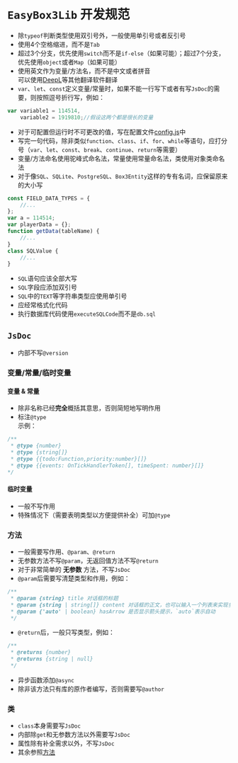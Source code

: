 # `EasyBox3Lib` 开发规范
- 除`typeof`判断类型使用双引号外，一般使用单引号或者反引号
- 使用4个空格缩进，而不是`Tab`
- 超过3个分支，优先使用`switch`而不是`if-else`（如果可能）；超过7个分支，优先使用`object`或者`Map`（如果可能）
- 使用英文作为变量/方法名，而不是中文或者拼音  
  可以使用[DeepL](www.deepl.com/translator)等其他翻译软件翻译
- `var`、`let`、`const`定义变量/常量时，如果不能一行写下或者有写`JsDoc`的需要，则按照逗号折行写，例如：
```javascript
var variable1 = 114514,
    variable2 = 1919810;//假设这两个都是很长的变量
```
- 对于可配置但运行时不可更改的值，写在配置文件[config.js](./script/config.js)中
- 写完一句代码，除非类似`function`、`class`、`if`、`for`、`while`等语句，应打分号（`var`、`let`、`const`、`break`、`continue`、`return`等需要）
- 变量/方法命名使用驼峰式命名法，常量使用常量命名法，类使用对象类命名法
- 对于像`SQL`、`SQLite`、`PostgreSQL`、`Box3Entity`这样的专有名词，应保留原来的大小写
```javascript
const FIELD_DATA_TYPES = {
    //...
};
var a = 114514;
var playerData = {};
function getData(tableName) {
    //...
}
class SQLValue {
    //...
}
```
- `SQL`语句应该全部大写
- `SQL`字段应添加双引号
- `SQL`中的`TEXT`等字符串类型应使用单引号
- 应经常格式化代码
- 执行数据库代码使用`executeSQLCode`而不是`db.sql`
## `JsDoc`
- 内部不写`@version`
### 变量/常量/临时变量
#### 变量 & 常量
- 除非名称已经**完全**概括其意思，否则简短地写明作用
- 标注`@type`  
  示例：
```javascript
/**
 * @type {number}
 * @type {string[]}
 * @type {{todo:Function,priority:number}[]}
 * @type {{events: OnTickHandlerToken[], timeSpent: number}[]}
*/
```
#### 临时变量
- 一般不写作用
- 特殊情况下（需要表明类型以方便提供补全）可加`@type`
### 方法
- 一般需要写作用、`@param`、`@return`
- 无参数方法不写`@param`，无返回值方法不写`@return`
- 对于非常简单的 **无参数** 方法，不写`JsDoc`
- `@param`后需要写清楚类型和作用，例如：
```javascript
/**
 * @param {string} title 对话框的标题
 * @param {string | string[]} content 对话框的正文，也可以输入一个列表来实现多个对话框依次弹出
 * @param {'auto' | boolean} hasArrow 是否显示箭头提示，`auto`表示自动
 */
```
- `@return`后，一般只写类型，例如：
```javascript
/**
 * @returns {number}
 * @returns {string | null}
 */
```
- 异步函数添加`@async`
- 除非该方法只有库的原作者编写，否则需要写`@author`
### 类
- `class`本身需要写`JsDoc`
- 内部除`get`和无参数方法以外需要写`JsDoc`
- 属性除有补全需求以外，不写`JsDoc`
- 其余参照[方法](#方法)